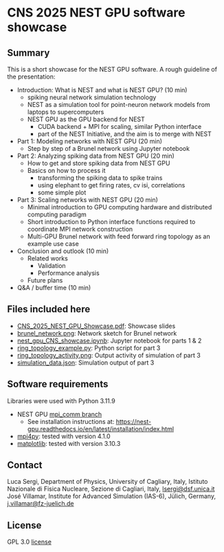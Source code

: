 # CNS 2025 NEST GPU software showcase

## Summary
This is a short showcase for the NEST GPU software.
A rough guideline of the presentation:

* Introduction: What is NEST and what is NEST GPU? (10 min)
  * spiking neural network simulation technology
  * NEST as a simulation tool for point-neuron network models from laptops to supercomputers
  * NEST GPU as the GPU backend for NEST
    * CUDA backend + MPI for scaling, similar Python interface
    * part of the NEST Initiative, and the aim is to merge with NEST
* Part 1: Modeling networks with NEST GPU (20 min)
  * Step by step of a Brunel network using Jupyter notebook
* Part 2: Analyzing spiking data from NEST GPU (20 min)
  * How to get and store spiking data from NEST GPU
  * Basics on how to process it
    * transforming the spiking data to spike trains
    * using elephant to get firing rates, cv isi, correlations
    * some simple plot
* Part 3: Scaling networks with NEST GPU (20 min)
  * Minimal introduction to GPU computing hardware and distributed computing paradigm
  * Short introduction to Python interface functions required to coordinate MPI network construction
  * Multi-GPU Brunel network with feed forward ring topology as an example use case
* Conclusion and outlook (10 min)
  * Related works
    * Validation
    * Performance analysis
  * Future plans
* Q&A / buffer time (10 min)

## Files included here
* [CNS_2025_NEST_GPU_Showcase.pdf](CNS_2025_NEST_GPU_Showcase.pdf): Showcase slides
* [brunel_network.png](brunel_network.png): Network sketch for Brunel network
* [nest_gpu_CNS_showcase.ipynb](nest_gpu_CNS_showcase.ipynb): Jupyter notebook for parts 1 & 2
* [ring_topology_example.py](ring_topology_example.py): Python script for part 3
* [ring_topology_activity.png](ring_topology_activity.png): Output activity of simulation of part 3
* [simulation_data.json](simulation_data.json): Simulation output of part 3

## Software requirements
Libraries were used with Python 3.11.9
* NEST GPU [mpi_comm branch](https://github.com/nest/nest-gpu/tree/nest-gpu-2.0-mpi-comm)
  * See installation instructions at: https://nest-gpu.readthedocs.io/en/latest/installation/index.html
* [mpi4py](https://pypi.org/project/mpi4py/): tested with version 4.1.0
* [matplotlib](https://pypi.org/project/matplotlib/): tested with version 3.10.3

## Contact
Luca Sergi, Department of Physics, University of Cagliary, Italy, Istituto Nazionale di Fisica Nucleare, Sezione di Cagliari, Italy, lsergi@dsf.unica.it
José Villamar, Institute for Advanced Simulation (IAS-6), Jülich, Germany, j.villamar@fz-juelich.de

## License
GPL 3.0 [license](LICENSE)
